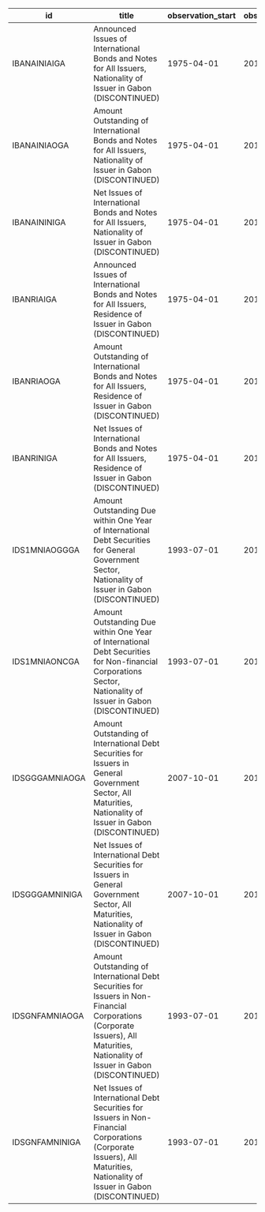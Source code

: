 | id             | title                                                                                                                                                                            | observation_start   | observation_end   |
|----------------|----------------------------------------------------------------------------------------------------------------------------------------------------------------------------------|---------------------|-------------------|
| IBANAINIAIGA   | Announced Issues of International Bonds and Notes for All Issuers, Nationality of Issuer in Gabon (DISCONTINUED)                                                                 | 1975-04-01          | 2015-04-01        |
| IBANAINIAOGA   | Amount Outstanding of International Bonds and Notes for All Issuers, Nationality of Issuer in Gabon (DISCONTINUED)                                                               | 1975-04-01          | 2015-04-01        |
| IBANAININIGA   | Net Issues of International Bonds and Notes for All Issuers, Nationality of Issuer in Gabon (DISCONTINUED)                                                                       | 1975-04-01          | 2015-04-01        |
| IBANRIAIGA     | Announced Issues of International Bonds and Notes for All Issuers, Residence of Issuer in Gabon (DISCONTINUED)                                                                   | 1975-04-01          | 2015-04-01        |
| IBANRIAOGA     | Amount Outstanding of International Bonds and Notes for All Issuers, Residence of Issuer in Gabon (DISCONTINUED)                                                                 | 1975-04-01          | 2015-04-01        |
| IBANRINIGA     | Net Issues of International Bonds and Notes for All Issuers, Residence of Issuer in Gabon (DISCONTINUED)                                                                         | 1975-04-01          | 2015-04-01        |
| IDS1MNIAOGGGA  | Amount Outstanding Due within One Year of International Debt Securities for General Government Sector, Nationality of Issuer in Gabon (DISCONTINUED)                             | 1993-07-01          | 2014-10-01        |
| IDS1MNIAONCGA  | Amount Outstanding Due within One Year of International Debt Securities for Non-financial Corporations Sector, Nationality of Issuer in Gabon (DISCONTINUED)                     | 1993-07-01          | 2014-10-01        |
| IDSGGGAMNIAOGA | Amount Outstanding of International Debt Securities for Issuers in General Government Sector, All Maturities, Nationality of Issuer in Gabon (DISCONTINUED)                      | 2007-10-01          | 2015-04-01        |
| IDSGGGAMNINIGA | Net Issues of International Debt Securities for Issuers in General Government Sector, All Maturities, Nationality of Issuer in Gabon (DISCONTINUED)                              | 2007-10-01          | 2015-04-01        |
| IDSGNFAMNIAOGA | Amount Outstanding of International Debt Securities for Issuers in Non-Financial Corporations (Corporate Issuers), All Maturities, Nationality of Issuer in Gabon (DISCONTINUED) | 1993-07-01          | 2014-10-01        |
| IDSGNFAMNINIGA | Net Issues of International Debt Securities for Issuers in Non-Financial Corporations (Corporate Issuers), All Maturities, Nationality of Issuer in Gabon (DISCONTINUED)         | 1993-07-01          | 2014-10-01        |